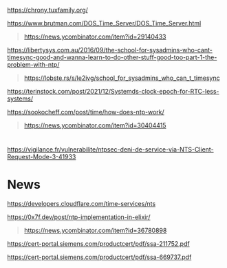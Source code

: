 https://chrony.tuxfamily.org/

https://www.brutman.com/DOS_Time_Server/DOS_Time_Server.html
> https://news.ycombinator.com/item?id=29140433

https://libertysys.com.au/2016/09/the-school-for-sysadmins-who-cant-timesync-good-and-wanna-learn-to-do-other-stuff-good-too-part-1-the-problem-with-ntp/
> https://lobste.rs/s/le2ivg/school_for_sysadmins_who_can_t_timesync

https://terinstock.com/post/2021/12/Systemds-clock-epoch-for-RTC-less-systems/

https://sookocheff.com/post/time/how-does-ntp-work/
> https://news.ycombinator.com/item?id=30404415

#
https://vigilance.fr/vulnerabilite/ntpsec-deni-de-service-via-NTS-Client-Request-Mode-3-41933

# News
https://developers.cloudflare.com/time-services/nts

https://0x7f.dev/post/ntp-implementation-in-elixir/
> https://news.ycombinator.com/item?id=36780898

https://cert-portal.siemens.com/productcert/pdf/ssa-211752.pdf

https://cert-portal.siemens.com/productcert/pdf/ssa-669737.pdf